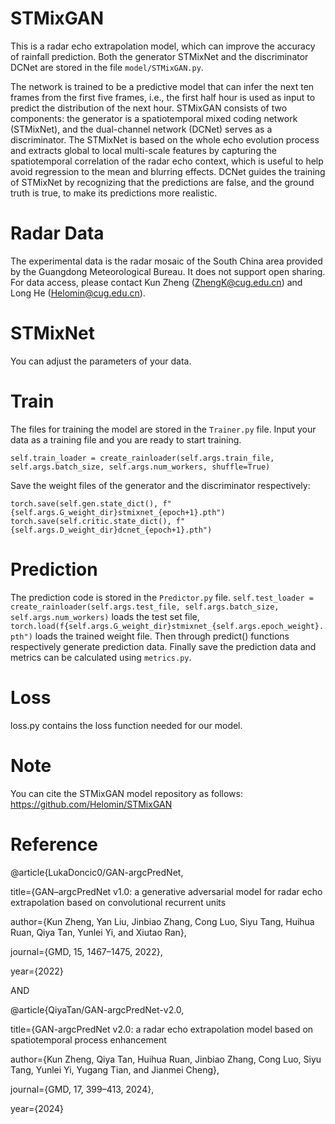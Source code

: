 # STMixGAN
This is a radar echo extrapolation model, which can improve the accuracy of rainfall prediction.
Both the generator STMixNet and the discriminator DCNet are stored in the file ```model/STMixGAN.py```.

The network is trained to be a predictive model that can infer the next ten frames from the first five frames, i.e., the first half hour is used as input to predict the distribution of the next hour.
STMixGAN consists of two components: the generator is a spatiotemporal mixed coding network (STMixNet), and the dual-channel network (DCNet) serves as a discriminator. The STMixNet is based on the whole echo evolution process and extracts global to local multi-scale features by capturing the spatiotemporal correlation of the radar echo context, which is useful to help avoid regression to the mean and blurring effects. DCNet guides the training of STMixNet by recognizing that the predictions are false, and the ground truth is true, to make its predictions more realistic.

# Radar Data
The experimental data is the radar mosaic of the South China area provided by the Guangdong Meteorological Bureau. It does not support open sharing. For data access, please contact Kun Zheng (ZhengK@cug.edu.cn) and Long He (Helomin@cug.edu.cn).

# STMixNet
You can adjust the parameters of your data.

# Train
The files for training the model are stored in the ```Trainer.py``` file. Input your data as a training file and you are ready to start training.
```
self.train_loader = create_rainloader(self.args.train_file, self.args.batch_size, self.args.num_workers, shuffle=True)
```
Save the weight files of the generator and the discriminator respectively:
```
torch.save(self.gen.state_dict(), f"{self.args.G_weight_dir}stmixnet_{epoch+1}.pth")
torch.save(self.critic.state_dict(), f"{self.args.D_weight_dir}dcnet_{epoch+1}.pth")
```

# Prediction
The prediction code is stored in the ```Predictor.py``` file. ```self.test_loader = create_rainloader(self.args.test_file, self.args.batch_size, self.args.num_workers)``` loads the test set file, ```torch.load(f{self.args.G_weight_dir}stmixnet_{self.args.epoch_weight}.pth")``` loads the trained weight file. Then through predict() functions respectively generate prediction data. Finally save the prediction data and metrics can be calculated using ```metrics.py```.

# Loss
loss.py contains the loss function needed for our model.

# Note
You can cite the STMixGAN model repository as follows: https://github.com/Helomin/STMixGAN

# Reference
@article{LukaDoncic0/GAN-argcPredNet,

title={GAN–argcPredNet v1.0: a generative adversarial model for radar echo extrapolation based on convolutional recurrent units

author={Kun Zheng, Yan Liu, Jinbiao Zhang, Cong Luo, Siyu Tang, Huihua Ruan, Qiya Tan, Yunlei Yi, and Xiutao Ran},

journal={GMD, 15, 1467–1475, 2022},

year={2022}

AND

@article{QiyaTan/GAN-argcPredNet-v2.0,

title={GAN-argcPredNet v2.0: a radar echo extrapolation model based on spatiotemporal process enhancement

author={Kun Zheng, Qiya Tan, Huihua Ruan, Jinbiao Zhang, Cong Luo, Siyu Tang, Yunlei Yi, Yugang Tian, and Jianmei Cheng},

journal={GMD, 17, 399–413, 2024},

year={2024}
